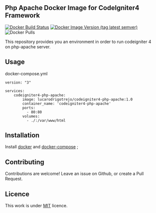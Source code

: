 ## Php Apache Docker Image for CodeIgniter4 Framework
[![Docker Build Status](https://img.shields.io/docker/cloud/build/lucarodrigotrejo/codeigniter4-php-apache?style=for-the-badge)](https://hub.docker.com/r/lucarodrigotrejo/codeigniter4-php-apache/)
[![Docker Image Version (tag latest semver)](https://img.shields.io/docker/v/lucarodrigotrejo/codeigniter4-php-apache/1.0?style=for-the-badge)](https://hub.docker.com/r/lucarodrigotrejo/codeigniter4-php-apache/)
![Docker Pulls](https://img.shields.io/docker/pulls/lucarodrigotrejo/codeigniter4-php-apache?style=for-the-badge)

This repository provides you an environment in order to run codeigniter 4 on php-apache server.

## Usage

docker-compose.yml
```
version: "3"

services:
    codeigniter4-php-apache:
        image: lucarodrigotrejo/codeigniter4-php-apache:1.0
        container_name: 'codeigniter4-php-apache'
        ports:
          - 80:80
        volumes:
          - ./:/var/www/html
```

## Installation

Install [docker](https://docs.docker.com/engine/installation/) and [docker-compose](https://docs.docker.com/compose/install/) ;

## Contributing

Contributions are welcome!
Leave an issue on Github, or create a Pull Request.


## Licence

This work is under [MIT](LICENSE) licence.
